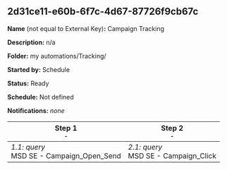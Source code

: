 ## 2d31ce11-e60b-6f7c-4d67-87726f9cb67c

**Name** (not equal to External Key)**:** Campaign Tracking

**Description:** n/a

**Folder:** my automations/Tracking/

**Started by:** Schedule

**Status:** Ready

**Schedule:** Not defined

**Notifications:** _none_


| Step 1<br>_<small>-</small>_ | Step 2<br>_<small>-</small>_ |
| --- | --- |
| _1.1: query_<br>MSD SE - Campaign_Open_Send | _2.1: query_<br>MSD SE - Campaign_Click |
